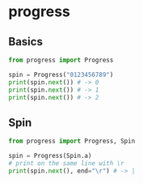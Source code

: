 # progress

## Basics
```python
from progress import Progress

spin = Progress("0123456789")
print(spin.next()) # -> 0
print(spin.next()) # -> 1
print(spin.next()) # -> 2
```

## Spin
```python
from progress import Progress, Spin

spin = Progress(Spin.a)
# print on the same line with \r
print(spin.next(), end="\r") # -> |
```
